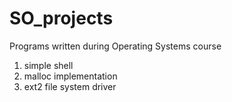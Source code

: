 # SO_projects
Programs written during Operating Systems course
1. simple shell
2. malloc implementation
3. ext2 file system driver
